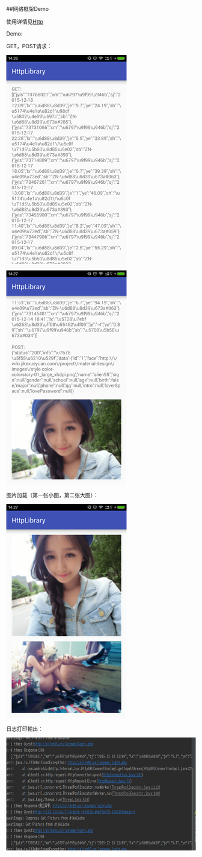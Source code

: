 ##网络框架Demo

使用详情见[Http](https://github.com/llxdaxia/Http)

Demo:

GET，POST请求：

<img src="img_get.png" width="320" height="569" alt="GET "/>
<img src="img_post.png" width="320" height="569" alt="POST"/>

图片加载（第一张小图，第二张大图）：

<img src="img_image.png" width="320" height="569"/>

日志打印輸出：

<img src="log.png" width="800" height="300"/>